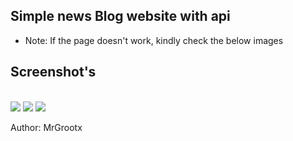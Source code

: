 ## Simple news Blog website with api


* Note: If the page doesn't work, kindly check the below images 



## Screenshot's
<br>
<img src="https://media.discordapp.net/attachments/1051517145860821044/1195624958727041074/image.png?ex=65b4ab83&is=65a23683&hm=a585f0afc4e86f3e946fb77d2acaf9c0caa137275e58868dd84e1fcb3237a12e&=&format=webp&quality=lossless&width=1310&height=676">
<img src="https://media.discordapp.net/attachments/1051517145860821044/1195624968084521030/image.png?ex=65b4ab86&is=65a23686&hm=2080a424f8767afb8da3433476b6d16b197b54aa0df34639fcd9cd57252c1bcb&=&format=webp&quality=lossless&width=1379&height=676">
<img src="https://media.discordapp.net/attachments/1051517145860821044/1195624975642677418/image.png?ex=65b4ab87&is=65a23687&hm=3e37833cdb1c0e19307ba70841239193f4a37810aedb121eaabdd03022918c84&=&format=webp&quality=lossless&width=1310&height=676">




  Author: MrGrootx